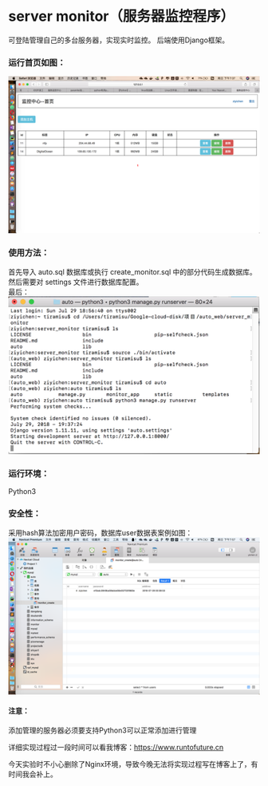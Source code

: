 # server monitor（服务器监控程序）

可登陆管理自己的多台服务器，实现实时监控。
后端使用Django框架。

### 运行首页如图：

<img src="./source/index.png">


### 使用方法：
首先导入 auto.sql 数据库或执行 create_monitor.sql 中的部分代码生成数据库。<br>
然后需要对 settings 文件进行数据库配置。<br>
最后：
<img src="./source/use.png">

### 运行环境：
Python3

### 安全性：
采用hash算法加密用户密码，数据库user数据表案例如图：
<img src="./source/safe.png">

#### 注意：
添加管理的服务器必须要支持Python3可以正常添加进行管理

详细实现过程过一段时间可以看我博客：https://www.runtofuture.cn 

今天实验时不小心删除了Nginx环境，导致今晚无法将实现过程写在博客上了，有时间我会补上。

